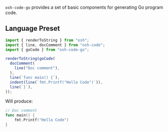 `osh-code-go` provides a set of basic components for generating Go program code.

## Language Preset

```ts
import { renderToString } from "osh";
import { line, docComment } from "osh-code";
import { goCode } from "osh-code-go";

renderToString(goCode(
  docComment(
    line("Doc comment"),
  ),
  line(`func main() {`),
  indent(line(`fmt.Printf("Hello Code")`)),
  line(`}`),
));
```

Will produce:

```go
// Doc comment
func main() {
    fmt.Printf("Hello Code")
}
```
